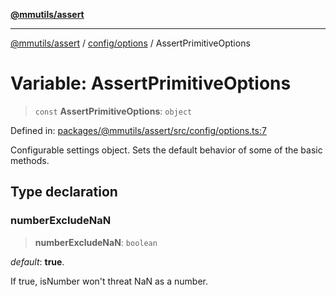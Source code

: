 [**@mmutils/assert**](../../../README.md)

***

[@mmutils/assert](../../../modules.md) / [config/options](../README.md) / AssertPrimitiveOptions

# Variable: AssertPrimitiveOptions

> `const` **AssertPrimitiveOptions**: `object`

Defined in: [packages/@mmutils/assert/src/config/options.ts:7](https://github.com/mastermind-0xff/-mm-monorepo/blob/ae77bebbedeaf68ca437dc22abf389b1b28fc898/packages/@mmutils/assert/src/config/options.ts#L7)

Configurable settings object. Sets the default behavior of some of the
basic methods.

## Type declaration

### numberExcludeNaN

> **numberExcludeNaN**: `boolean`

_default_: **true**.

If true, isNumber won't threat NaN as a number.

